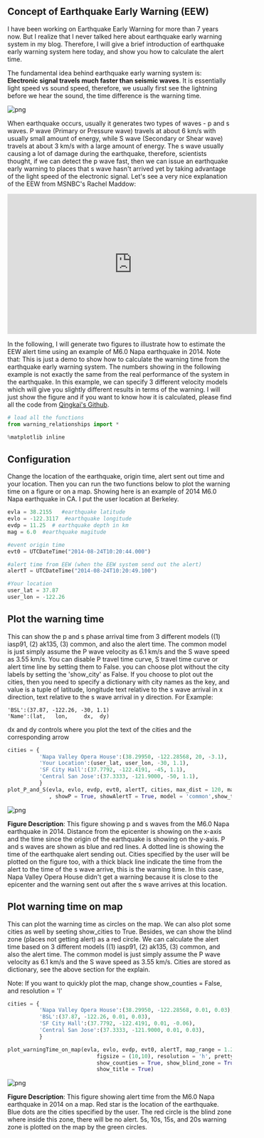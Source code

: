 
## Concept of Earthquake Early Warning (EEW)

I have been working on Earthquake Early Warning for more than 7 years now. But I realize that I never talked here about earthquake early warning system in my blog. Therefore, I will give a brief introduction of earthquake early warning system here today, and show you how to calculate the alert time. 

The fundamental idea behind earthquake early warning system is: **Electronic signal travels much faster than seismic waves**. It is essentially light speed vs sound speed, therefore, we usually first see the lightning before we hear the sound, the time difference is the warning time. 

![png](http://4.bp.blogspot.com/-1BrO3YJvF-M/TdKoWVWG1oI/AAAAAAAAAE0/tG5Ht8vl5sg/s1600/Lightning+and+thunder.png)

When earthquake occurs, usually it generates two types of waves - p and s waves. P wave (Primary or Pressure wave) travels at about 6 km/s with usually small amount of energy, while S wave (Secondary or Shear wave) travels at about 3 km/s with a large amount of energy. The s wave usually causing a lot of damage during the earthquake, therefore, scientists thought, if we can detect the p wave fast, then we can issue an earthquake early warning to places that s wave hasn't arrived yet by taking advantage of the light speed of the electronic signal. Let's see a very nice explanation of the EEW from MSNBC's Rachel Maddow:


<iframe width="560" height="315" src="https://www.youtube.com/embed/SuQflIZ7zWM" frameborder="0" allowfullscreen></iframe>



In the following, I will generate two figures to illustrate how to estimate the EEW alert time using an example of M6.0 Napa earthquake in 2014. Note that: This is just a demo to show how to calculate the warning time from the earthquake early warning system. The numbers showing in the following example is not exactly the same from the real performance of the system in the earthquake. In this example, we can specify 3 different velocity models which will give you slightly different results in terms of the warning. I will just show the figure and if you want to know how it is calculated, please find all the code from [Qingkai's Github](https://github.com/qingkaikong/blog/tree/master/2017_23_EEW). 


```python
# load all the functions
from warning_relationships import *

%matplotlib inline
```

## Configuration

Change the location of the earthquake, origin time, alert sent out time and your location. Then you can run the two functions below to plot the warning time on a figure or on a map. Showing here is an example of 2014 M6.0 Napa earthquake in CA. I put the user location at Berkeley. 


```python
evla = 38.2155   #earthquake latitude
evlo = -122.3117  #earthquake longitude
evdp = 11.25  # earthquake depth in km
mag = 6.0  #earthquake magitude

#event origin time
evt0 = UTCDateTime("2014-08-24T10:20:44.000")

#alert time from EEW (when the EEW system send out the alert)
alertT = UTCDateTime("2014-08-24T10:20:49.100")

#Your location
user_lat = 37.87
user_lon = -122.26
```

## Plot the warning time

This can show the p and s phase arrival time from 3 different models ((1) iasp91, (2) ak135, (3) common, and also the alert time. The common model is just simply assume the P wave velocity as 6.1 km/s and the S wave speed as 3.55 km/s. You can disable P travel time curve, S travel time curve or alert time line by setting them to False. you can choose plot without the city labels by setting the 'show_city' as False. If you choose to plot out the cities, then you need to specify a dictionary with city names as the key, and value is a tuple of latitude, longitude text relative to the s wave arrival in x direction, text relative to the s wave arrival in y direction. For Example:
```
'BSL':(37.87, -122.26, -30, 1.1)
'Name':(lat,   lon,     dx,  dy)
```
dx and dy controls where you plot the text of the cities and the corresponding arrow


```python
cities = {
          'Napa Valley Opera House':(38.29950, -122.28568, 20, -3.1), 
          'Your Location':(user_lat, user_lon, -30, 1.1), 
          'SF City Hall':(37.7792, -122.4191, -45, 1.1),
          'Central San Jose':(37.3333, -121.9000, -50, 1.1),
          }
plot_P_and_S(evla, evlo, evdp, evt0, alertT, cities, max_dist = 120, max_T = 50, show_city=True
             , showP = True, showAlertT = True, model = 'common',show_title = True)
```


![png](https://raw.githubusercontent.com/qingkaikong/blog/master/2017_23_EEW/Estimate_EEW_warning_time_files/Estimate_EEW_warning_time_7_0.png)


**Figure Description**: This figure showing p and s waves from the M6.0 Napa earthquake in 2014. Distance from the epicenter is showing on the x-axis and the time since the origin of the earthquake is showing on the y-axis. P and s waves are shown as blue and red lines. A dotted line is showing the time of the earthquake alert sending out. Cities specified by the user will be plotted on the figure too, with a thick black line indicate the time from the alert to the time of the s wave arrive, this is the warning time. In this case, Napa Valley Opera House didn't get a warning because it is close to the epicenter and the warning sent out after the s wave arrives at this location.

## Plot warning time on map

This can plot the warning time as circles on the map. We can also plot some cities as well by seeting show_cities to True. Besides, we can show the blind zone (places not getting alert) as a red circle. We can calculate the alert time based on 3 different models ((1) iasp91, (2) ak135, (3) common, and also the alert time. The common model is just simply assume the P wave velocity as 6.1 km/s and the S wave speed as 3.55 km/s. Cities are stored as dictionary, see the above section for the explain. 

Note: If you want to quickly plot the map, change show_counties = False, and resolution = 'l'


```python
cities = {
          'Napa Valley Opera House':(38.29950, -122.28568, 0.01, 0.03), 
          'BSL':(37.87, -122.26, 0.01, 0.03), 
          'SF City Hall':(37.7792, -122.4191, 0.01, -0.06),
          'Central San Jose':(37.3333, -121.9000, 0.01, 0.03),
          }

plot_warningTime_on_map(evla, evlo, evdp, evt0, alertT, map_range = 1.2, cities = cities, show_cities = True, 
                            figsize = (10,10), resolution = 'h', pretty = False, show_distance_label = True, 
                            show_counties = True, show_blind_zone = True, show_legend= True, model = 'common',
                            show_title = True)

```


![png](https://raw.githubusercontent.com/qingkaikong/blog/master/2017_23_EEW/Estimate_EEW_warning_time_files/Estimate_EEW_warning_time_10_0.png)


**Figure Description**: This figure showing alert time from the M6.0 Napa earthquake in 2014 on a map. Red star is the location of the earthquake. Blue dots are the cities specified by the user. The red circle is the blind zone where inside this zone, there will be no alert. 5s, 10s, 15s, and 20s warning zone is plotted on the map by the green circles. 
